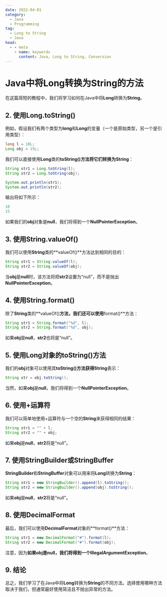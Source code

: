 ```yaml
---
date: 2022-04-01
category:
  - Java
  - Programming
tag:
  - Long to String
  - Java
head:
  - - meta
    - name: keywords
      content: Java, Long to String, Conversion
---
```


# Java中将Long转换为String的方法

在这篇简短的教程中，我们将学习如何在Java中将**Long**转换为**String**。

## 2. 使用Long.toString()

例如，假设我们有两个类型为**long**和**Long**的变量（一个是原始类型，另一个是引用类型）：

```java
long l = 10L;
Long obj = 15L;
```

我们可以直接使用**Long**类的**toString()**方法将它们转换为**String**：

```java
String str1 = Long.toString(l);
String str2 = Long.toString(obj);

System.out.println(str1);
System.out.println(str2);
```

输出将如下所示：

```java
10
15
```

如果我们的**obj**对象是**null**，我们将得到一个**NullPointerException**。

## 3. 使用String.valueOf()

我们可以使用**String**类的**valueOf()**方法达到相同的目的：

```java
String str1 = String.valueOf(l);
String str2 = String.valueOf(obj);
```

当**obj**是**null**时，该方法将把**str2**设置为“null”，而不是抛出**NullPointerException**。

## 4. 使用String.format()

除了**String**类的**valueOf()**方法，我们还可以使用**format()**方法：

```java
String str1 = String.format("%d", l);
String str2 = String.format("%d", obj);
```

如果**obj**是**null**，**str2**也将是“null”。

## 5. 使用Long对象的toString()方法

我们的**obj**对象可以使用其**toString()**方法获得**String**表示：

```java
String str = obj.toString();
```

当然，如果**obj**是**null**，我们将得到一个**NullPointerException**。

## 6. 使用+运算符

我们可以简单地使用+运算符与一个空的**String**来获得相同的结果：

```java
String str1 = "" + l;
String str2 = "" + obj;
```

如果**obj**是**null**，**str2**将是“null”。

## 7. 使用StringBuilder或StringBuffer

**StringBuilder**和**StringBuffer**对象可以用来将**Long**转换为**String**：

```java
String str1 = new StringBuilder().append(l).toString();
String str2 = new StringBuilder().append(obj).toString();
```

如果**obj**是**null**，**str2**将是“null”。

## 8. 使用DecimalFormat

最后，我们可以使用**DecimalFormat**对象的**format()**方法：

```java
String str1 = new DecimalFormat("#").format(l);
String str2 = new DecimalFormat("#").format(obj);
```

注意，因为**如果obj是null，我们将得到一个IllegalArgumentException**。

## 9. 结论

总之，我们学习了在Java中将**Long**转换为**String**的不同方法。选择使用哪种方法取决于我们，但通常最好使用简洁且不抛出异常的方法。